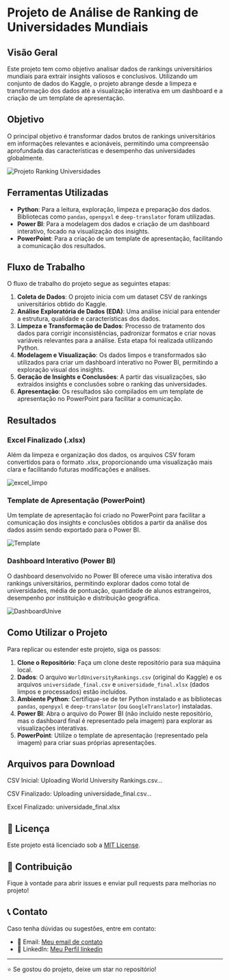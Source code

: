 # Projeto de Análise de Ranking de Universidades Mundiais

## Visão Geral

Este projeto tem como objetivo analisar dados de rankings universitários mundiais para extrair insights valiosos e conclusivos. Utilizando um conjunto de dados do Kaggle, o projeto abrange desde a limpeza e transformação dos dados até a visualização interativa em um dashboard e a criação de um template de apresentação.

## Objetivo

O principal objetivo é transformar dados brutos de rankings universitários em informações relevantes e acionáveis, permitindo uma compreensão aprofundada das características e desempenho das universidades globalmente.

![Projeto Ranking Universidades](https://github.com/user-attachments/assets/3c98d81d-58ef-4613-a7e9-62d89bbc730c)

## Ferramentas Utilizadas

-   **Python**: Para a leitura, exploração, limpeza e preparação dos dados. Bibliotecas como `pandas`, `openpyxl` e `deep-translator` foram utilizadas.
-   **Power BI**: Para a modelagem dos dados e criação de um dashboard interativo, focado na visualização dos insights.
-   **PowerPoint**: Para a criação de um template de apresentação, facilitando a comunicação dos resultados.

## Fluxo de Trabalho

O fluxo de trabalho do projeto segue as seguintes etapas:

1.  **Coleta de Dados**: O projeto inicia com um dataset CSV de rankings universitários obtido do Kaggle.
2.  **Análise Exploratória de Dados (EDA)**: Uma análise inicial para entender a estrutura, qualidade e características dos dados.
3.  **Limpeza e Transformação de Dados**: Processo de tratamento dos dados para corrigir inconsistências, padronizar formatos e criar novas variáveis relevantes para a análise. Esta etapa foi realizada utilizando Python.
4.  **Modelagem e Visualização**: Os dados limpos e transformados são utilizados para criar um dashboard interativo no Power BI, permitindo a exploração visual dos insights.
5.  **Geração de Insights e Conclusões**: A partir das visualizações, são extraídos insights e conclusões sobre o ranking das universidades.
6.  **Apresentação**: Os resultados são compilados em um template de apresentação no PowerPoint para facilitar a comunicação.




## Resultados

### Excel Finalizado (.xlsx)
Além da limpeza e organização dos dados, os arquivos CSV foram convertidos para o formato .xlsx, proporcionando uma visualização mais clara e facilitando futuras modificações e análises.

![excel_limpo](https://github.com/user-attachments/assets/f224dbec-5359-460a-833c-90cab32d484a)

### Template de Apresentação (PowerPoint)

Um template de apresentação foi criado no PowerPoint para facilitar a comunicação dos insights e conclusões obtidos a partir da análise dos dados assim sendo exportado para o Power BI.

![Template](https://github.com/user-attachments/assets/2f3761c4-88fa-435c-9fed-9b1080912602)

### Dashboard Interativo (Power BI)

O dashboard desenvolvido no Power BI oferece uma visão interativa dos rankings universitários, permitindo explorar dados como total de universidades, média de pontuação, quantidade de alunos estrangeiros, desempenho por instituição e distribuição geográfica.

![DashboardUnive](https://github.com/user-attachments/assets/f387896b-8dc4-4521-b044-bcafaefa6448)

## Como Utilizar o Projeto

Para replicar ou estender este projeto, siga os passos:

1.  **Clone o Repositório**: Faça um clone deste repositório para sua máquina local.
2.  **Dados**: O arquivo `WorldUniversityRankings.csv` (original do Kaggle) e os arquivos `universidade_final.csv` e `universidade_final.xlsx` (dados limpos e processados) estão incluídos.
3.  **Ambiente Python**: Certifique-se de ter Python instalado e as bibliotecas `pandas`, `openpyxl` e `deep-translator` (ou `GoogleTranslator`) instaladas.
4.  **Power BI**: Abra o arquivo do Power BI (não incluído neste repositório, mas o dashboard final é representado pela imagem) para explorar as visualizações interativas.
5.  **PowerPoint**: Utilize o template de apresentação (representado pela imagem) para criar suas próprias apresentações.

## Arquivos para Download
CSV Inicial: Uploading World University Rankings.csv…

CSV Finalizado: Uploading universidade_final.csv…

Excel Finalizado: universidade_final.xlsx

<h2>📄 Licença</h2>
<p>Este projeto está licenciado sob a <a href="LICENSE">MIT License</a>.</p>
    
<h2>🤝 Contribuição</h2>

<p>Fique à vontade para abrir issues e enviar pull requests para melhorias no projeto!</p>
    
<h2>📞 Contato</h2>
<p>Caso tenha dúvidas ou sugestões, entre em contato:</p>
<ul>
    <li>📧 Email: <a href="mailto:santossilvahenrygabriel58@gmail.com">Meu email de contato</a></li>
    <li>🔗 LinkedIn: <a href="www.linkedin.com/in/henry-gabriel-santos-silva-6ba776209">Meu Perfil linkedin</a></li>
</ul>
    
<hr>
    
<p>⭐ Se gostou do projeto, deixe um star no repositório!</p>
